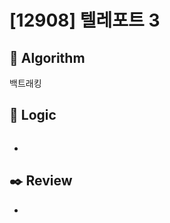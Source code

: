 # [12908] 텔레포트 3

## :pushpin: **Algorithm**

백트래킹

## :round_pushpin: **Logic**

```java

```

- 

## :black_nib: **Review**
- 